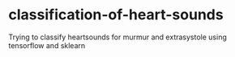 # classification-of-heart-sounds
Trying to classify heartsounds for murmur and extrasystole using tensorflow and sklearn
